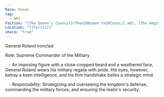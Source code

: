 ```yaml
---
Race: Human
tag:
  - NPC
Faction: "[The Queen's Council](The%20Queen's%20Council.md), [The Aegis Legion](The%20Aegis%20Legion.md)"
Location: "[[Pyrris]]"
share: "true"
---
```


General Roland Ironclad

Role: Supreme Commander of the Military

   - An imposing figure with a close-cropped beard and a weathered face, General Roland wears his military regalia with pride. His eyes, however, betray a keen intelligence, and his firm handshake belies a strategic mind.

   - *Responsibility:* Strategizing and overseeing the kingdom's defense, commanding the military forces, and ensuring the realm's security.